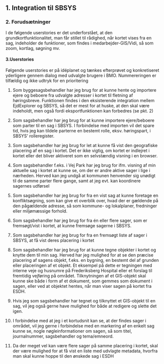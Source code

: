 ## 1. Integration til SBSYS
### 2. Forudsætninger
I de følgende userstories er det underforstået, at den grundkortfunktionalitet, man får stillet til rådighed, når kortet vises fra en sag, indeholder de funktioner, som findes i medarbejder-GIS/Vidi, så som zoom, kortlag, søgning mv. 

#### 3.Userstories
Følgende userstories er på idéplanet og tænkes efterprøvet og konkretiseret yderligere gennem dialog med udvalgte brugere i BMO. Nummereringen er tilfældig og ikke udtryk for en prioritering

1. Som byggesagsbehandler har jeg brug for at kunne hente og importere ejere og beboere fra udvalgte adresser i kortet til fletning af høringsbreve. Funktionen findes i den eksisterende integration mellem EjdExplorer og SBSYS, så det er mest for at huske, at den skal være indeholdt, men også fordi eksportfunktionen kan forbedres (se pkt. 2)

2. Som sagsbehandler har jeg brug for at kunne importere ejere/beboere som parter til en sag i SBSYS. I forbindelse med importen vil det spare tid, hvis jeg kan tildele parterne en bestemt rolle, eksv. høringspart, i SBSYS' rolleregister. 

3. Som sagsbehandler har jeg brug for let at kunne få vist den geografiske placering af en sag i kortet. Det er ikke vigtig, om kortet er indlejret i kortet eller det bliver aktiveret som en selvstændig visning i en browser.

4. Som sagsbehandler f.eks. i Vej Park har jeg brug for ifm. visning af min aktuelle sag i kortet at kunne se, om der er andre aktive sager i lige i nærheden. Herved kan jeg undgå at kommunen henvender sig unødigt til de samme parter flere gange, samt at jeg evt. kan koordinere sagernes udførsel

5. Som sagsbehandler har jeg brug for fra en vist sag at kunne foretage en konfliktsøgning, som kan give et overblik over, hvad der er gældende på den pågældende adresse, så som kommune- og lokalplaner, fredninger eller miljømæssige forhold.

6. Som sagsbehandler har jeg brug for fra én eller flere sager, som er fremsøgt/vist i kortet, at kunne fremsøge sagerne i SBSYS.

7. Som sagsbehandler har jeg brug for fra en fremsøgt liste af sager i SBSYS, at få vist deres placering i kortet

8. Som sagsbehandler har jeg brug for at kunne tegne objekter i kortet og knytte dem til min sag. Herved har jeg mulighed for at se den præcise placering af sagens objekt, f.eks. en bygning, en bestemt del af grunden eller placeringen af et objekt. Et eksempel på dette er tegningen med interne veje og husnumre på Frederiksberg Hospital eller et forslag til fremtidig vejføring på området. Tilknytningen af et GIS-objekt skal kunne ske både i form af et dokument, som gemmes som dokument i sagen, eller ved at objektet hentes, når man viser sagen på kortet fra ESDH. 

9. Hvis jeg som sagsbehandler har tegnet og tilknyttet et GIS-objekt til en sag, vil jeg også gerne have mulighed for både at redigere og slette det igen.

10. I forbindelse med at jeg i et kortudsnit kan se, at der findes sager i området, vil jeg gerne i forbindelse med en markering af en enkelt sag kunne se, nogle nøgleinformationer om sagen, så som titel, journalnummer, sagsbehandler og tema/emneord.

11. Da der meget vel kan være flere sager på samme placering i kortet, skal der være mulighed for at få vist en liste med udvlagte metadata, hvorfra man skal kunne hoppe til den ønskede sag i ESDH
